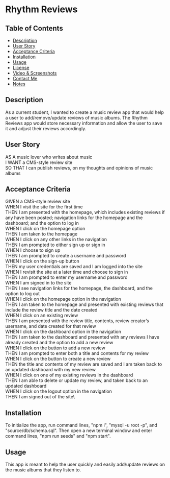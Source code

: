 # Rhythm Reviews

## Table of Contents
+ [Description](#description)
+ [User Story](#userstory)
+ [Acceptance Criteria](#acceptance)
+ [Installation](#installation)
+ [Usage](#usage)
+ [License](#license)
+ [Video & Screenshots](#screenshots)
+ [Contact Me](#contact)
+ [Notes](#notes)
##

<a id='description'></a>
## Description

As a current student, I wanted to create a music review app that would help a user to add/remove/update reviews of music albums.  The Rhythm Reviews app would store necessary information and allow the user to save it and adjust their reviews accordingly.
##

<a id='userstory'></a>
## User Story

AS A music lover who writes about music\
I WANT a CMS-style review site\
SO THAT I can publish reviews, on my thoughts and opinions of music albums
##

<a id='acceptance'></a>
## Acceptance Criteria

GIVEN a CMS-style review site\
WHEN I visit the site for the first time\
THEN I am presented with the homepage, which includes existing reviews if any have been posted; navigation links for the homepage and the dashboard; and the option to log in\
WHEN I click on the homepage option\
THEN I am taken to the homepage\
WHEN I click on any other links in the navigation\
THEN I am prompted to either sign up or sign in\
WHEN I choose to sign up\
THEN I am prompted to create a username and password\
WHEN I click on the sign-up button\
THEN my user credentials are saved and I am logged into the site\
WHEN I revisit the site at a later time and choose to sign in\
THEN I am prompted to enter my username and password\
WHEN I am signed in to the site\
THEN I see navigation links for the homepage, the dashboard, and the option to log out\
WHEN I click on the homepage option in the navigation\
THEN I am taken to the homepage and presented with existing reviews that include the review title and the date created\
WHEN I click on an existing review\
THEN I am presented with the review title, contents, review creator’s username, and date created for that review\
WHEN I click on the dashboard option in the navigation\
THEN I am taken to the dashboard and presented with any reviews I have already created and the option to add a new review\
WHEN I click on the button to add a new review\
THEN I am prompted to enter both a title and contents for my review\
WHEN I click on the button to create a new review\
THEN the title and contents of my review are saved and I am taken back to an updated dashboard with my new review\
WHEN I click on one of my existing reviews in the dashboard\
THEN I am able to delete or update my review, and taken back to an updated dashboard\
WHEN I click on the logout option in the navigation\
THEN I am signed out of the site\
##

<a id='installation'></a>
## Installation
To initialize the app, run command lines, "npm i", "mysql -u root -p", and "source/db/schema.sql".  Then open a new terminal window and enter command lines, "npm run seeds" and "npm start".
##

<a id='usage'></a>
## Usage
This app is meant to help the user quickly and easily add/update reviews on the music albums that they listen to.
##